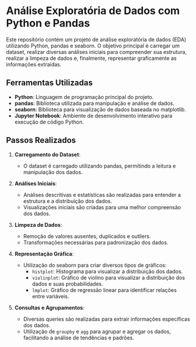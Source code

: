 # Análise Exploratória de Dados com Python e Pandas

Este repositório contém um projeto de análise exploratória de dados (EDA) utilizando Python, pandas e seaborn. O objetivo principal é carregar um dataset, realizar diversas análises iniciais para compreender sua estrutura, realizar a limpeza de dados e, finalmente, representar graficamente as informações extraídas.

## Ferramentas Utilizadas

- **Python**: Linguagem de programação principal do projeto.
- **pandas**: Biblioteca utilizada para manipulação e análise de dados.
- **seaborn**: Biblioteca para visualização de dados baseada no matplotlib.
- **Jupyter Notebook**: Ambiente de desenvolvimento interativo para execução de código Python.

## Passos Realizados

1. **Carregamento do Dataset**: 
   - O dataset é carregado utilizando pandas, permitindo a leitura e manipulação dos dados.
   
2. **Análises Iniciais**:
   - Análises descritivas e estatísticas são realizadas para entender a estrutura e a distribuição dos dados.
   - Visualizações iniciais são criadas para uma melhor compreensão dos dados.

3. **Limpeza de Dados**:
   - Remoção de valores ausentes, duplicados e outliers.
   - Transformações necessárias para padronização dos dados.

4. **Representação Gráfica**:
   - Utilização do seaborn para criar diversos tipos de gráficos:
     - `histplot`: Histograma para visualizar a distribuição dos dados.
     - `violinplot`: Gráfico de violino para visualizar a distribuição dos dados e suas probabilidades.
     - `lmplot`: Gráfico de regressão linear para identificar relações entre variáveis.

5. **Consultas e Agrupamentos**:
   - Diversas queries são realizadas para extrair informações específicas dos dados.
   - Utilização de `groupby` e `agg` para agrupar e agregar os dados, facilitando a análise de tendências e padrões.
